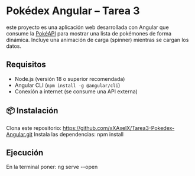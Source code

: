 # Pokédex Angular – Tarea 3
este proyecto es una aplicación web desarrollada con Angular que consume la [PokéAPI](https://pokeapi.co/) para mostrar una lista de pokémones de forma dinámica. Incluye una animación de carga (spinner) mientras se cargan los datos.

##  Requisitos
- Node.js (versión 18 o superior recomendada)
- Angular CLI (`npm install -g @angular/cli`)
- Conexión a internet (se consume una API externa)
## 📦 Instalación
Clona este repositorio:
https://github.com/xXAxelX/Tarea3-Pokedex-Angular.git
Instala las dependencias:
npm install
##  Ejecución
En la terminal poner:  ng serve --open

